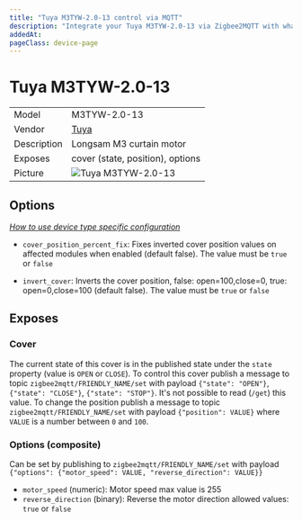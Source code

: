 ```yaml
---
title: "Tuya M3TYW-2.0-13 control via MQTT"
description: "Integrate your Tuya M3TYW-2.0-13 via Zigbee2MQTT with whatever smart home infrastructure you are using without the vendor's bridge or gateway."
addedAt: 
pageClass: device-page
---
```


<!-- !!!! -->
<!-- ATTENTION: This file is auto-generated through docgen! -->
<!-- You can only edit the "Notes"-Section between the two comment lines "Notes BEGIN" and "Notes END". -->
<!-- Do not use h1 or h2 heading within "## Notes"-Section. -->
<!-- !!!! -->

# Tuya M3TYW-2.0-13

|     |     |
|-----|-----|
| Model | M3TYW-2.0-13  |
| Vendor  | [Tuya](/supported-devices/#v=Tuya)  |
| Description | Longsam M3 curtain motor |
| Exposes | cover (state, position), options |
| Picture | ![Tuya M3TYW-2.0-13](https://www.zigbee2mqtt.io/images/devices/M3TYW-2.0-13.png) |


<!-- Notes BEGIN: You can edit here. Add "## Notes" headline if not already present. -->


<!-- Notes END: Do not edit below this line -->



## Options
*[How to use device type specific configuration](../guide/configuration/devices-groups.md#specific-device-options)*

* `cover_position_percent_fix`: Fixes inverted cover position values on affected modules when enabled (default false). The value must be `true` or `false`

* `invert_cover`: Inverts the cover position, false: open=100,close=0, true: open=0,close=100 (default false). The value must be `true` or `false`


## Exposes

### Cover 
The current state of this cover is in the published state under the `state` property (value is `OPEN` or `CLOSE`).
To control this cover publish a message to topic `zigbee2mqtt/FRIENDLY_NAME/set` with payload `{"state": "OPEN"}`, `{"state": "CLOSE"}`, `{"state": "STOP"}`.
It's not possible to read (`/get`) this value.
To change the position publish a message to topic `zigbee2mqtt/FRIENDLY_NAME/set` with payload `{"position": VALUE}` where `VALUE` is a number between `0` and `100`.

### Options (composite)
Can be set by publishing to `zigbee2mqtt/FRIENDLY_NAME/set` with payload `{"options": {"motor_speed": VALUE, "reverse_direction": VALUE}}`
- `motor_speed` (numeric): Motor speed max value is 255
- `reverse_direction` (binary): Reverse the motor direction allowed values: `true` or `false`

